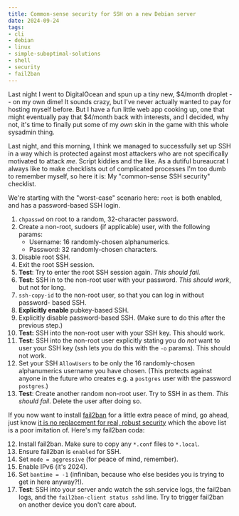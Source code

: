 ```yaml
---
title: Common-sense security for SSH on a new Debian server
date: 2024-09-24
tags: 
- cli
- debian
- linux
- simple-suboptimal-solutions
- shell
- security
- fail2ban
---
```



Last night I went to DigitalOcean and spun up a tiny new, $4/month droplet --
on my own dime! It sounds crazy, but I've never actually wanted to pay for
hosting myself before. But I have a fun little web app cooking up, one that 
might eventually pay that $4/month back with interests, and I decided, why not,
it's time to finally put some of my *own* skin in the game with this whole
sysadmin thing.

Last night, and this morning, I think we managed to successfully set up SSH
in a way which is protected against most attackers who are not specifically
motivated to attack *me*. Script kiddies and the like. As a dutiful bureaucrat
I always like to make checklists out of complicated processes I'm too dumb to
remember myself, so here it is: My "common-sense SSH security" checklist.

We're starting with the "worst-case" scenario here: `root` is both enabled,
and has a password-based SSH login.

1. `chpasswd` on root to a random, 32-character password.
2. Create a non-root, sudoers (if applicable) user, with the following params:
   - Username: 16 randomly-chosen alphanumerics.
   - Password: 32 randomly-chosen characters.
3. Disable root SSH.
4. Exit the root SSH session.
5. **Test**: Try to enter the root SSH session again. *This should fail.*
6. **Test:** SSH in to the non-root user with your password. *This should work*,
   but not for long.
7. `ssh-copy-id` to the non-root user, so that you can log in without password-
   based SSH.
9. **Explicitly enable** pubkey-based SSH.
8. Explicitly disable password-based SSH. (Make sure to do this after the 
   previous step.)
9. **Test:** SSH into the non-root user with your SSH key. This should work.
9. **Test:** SSH into the non-root user explicitly stating you do *not* want
   to user your SSH key (ssh lets you do this with the `-o` params). This
   should not work.
10. Set your SSH `AllowUsers` to be only the 16 
    randomly-chosen alphanumerics username you have chosen. (This protects
    against anyone in the future who
    creates e.g. a `postgres` user with the password `postgres`.)
11. **Test**: Create another random non-root user. Try to SSH in as them.
    *This should fail*. Delete the user after doing so.

If you now want to install
[fail2ban](https://github.com/fail2ban/fail2ban)
for a little extra peace of mind, go ahead, just know
[it is no replacement for real, robust security](https://news.ycombinator.com/item?id=38834627)
which the above list is a poor imitation of. Here's my fail2ban coda:

12. Install fail2ban. Make sure to copy any `*.conf` files to `*.local`.
13. Ensure fail2ban is `enabled` for SSH.
14. Set `mode = aggressive` (for peace of mind, remember).
15. Enable IPv6 (it's 2024).
16. Set `bantime = -1` (infiniban, because who else besides you is trying to
    get in here anyway?!).
17. **Test**: SSH into your server andc watch the ssh.service logs, the
    fail2ban logs, and the `fail2ban-client status sshd` line. Try to trigger
    fail2ban on another device you don't care about.
